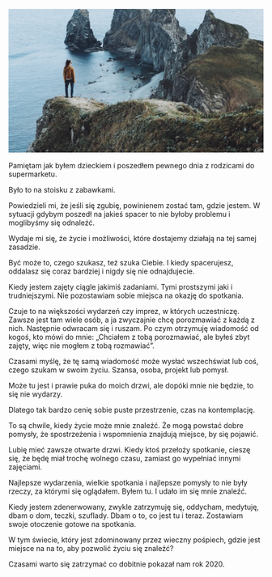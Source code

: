 ![Tekst o tym jak pozwolić życiu się znaleźć](images/5c3cfbad-8a06-451f-9348-d4ac2acc6292.jpg)

Pamiętam jak byłem dzieckiem i poszedłem pewnego dnia z rodzicami do supermarketu.

Było to na stoisku z zabawkami.

Powiedzieli mi, że jeśli się zgubię, powinienem zostać tam, gdzie jestem. W sytuacji gdybym poszedł na jakieś spacer to nie byłoby problemu i moglibyśmy się odnaleźć.

Wydaje mi się, że życie i możliwości, które dostajemy działają na tej samej zasadzie.

Być może to, czego szukasz, też szuka Ciebie. I kiedy spacerujesz, oddalasz się coraz bardziej i nigdy się nie odnajdujecie.

Kiedy jestem zajęty ciągle jakimiś zadaniami. Tymi prostszymi jaki i trudniejszymi. Nie pozostawiam sobie miejsca na okazję do spotkania.

Czuje to na większości wydarzeń czy imprez, w których uczestniczę. Zawsze jest tam wiele osób, a ja zwyczajnie chcę porozmawiać z każdą z nich. Następnie odwracam się i ruszam. Po czym otrzymuję wiadomość od kogoś, kto mówi do mnie: „Chciałem z tobą porozmawiać, ale byłeś zbyt zajęty, więc nie mogłem z tobą rozmawiać”.

Czasami myślę, że tę samą wiadomość może wysłać wszechświat lub coś, czego szukam w swoim życiu. Szansa, osoba, projekt lub pomysł.

Może tu jest i prawie puka do moich drzwi, ale dopóki mnie nie będzie, to się nie wydarzy.

Dlatego tak bardzo cenię sobie puste przestrzenie, czas na kontemplację.

To są chwile, kiedy życie może mnie znaleźć. Że mogą powstać dobre pomysły, że spostrzeżenia i wspomnienia znajdują miejsce, by się pojawić.

Lubię mieć zawsze otwarte drzwi. Kiedy ktoś przełoży spotkanie, cieszę się, że będę miał trochę wolnego czasu, zamiast go wypełniać innymi zajęciami.

Najlepsze wydarzenia, wielkie spotkania i najlepsze pomysły to nie były rzeczy, za którymi się oglądałem. Byłem tu. I udało im się mnie znaleźć.

Kiedy jestem zdenerwowany, zwykle zatrzymuję się, oddycham, medytuję, dbam o dom, teczki, szuflady. Dbam o to, co jest tu i teraz. Zostawiam swoje otoczenie gotowe na spotkania.

W tym świecie, który jest zdominowany przez wieczny pośpiech, gdzie jest miejsce na na to, aby pozwolić życiu się znaleźć?

Czasami warto się zatrzymać co dobitnie pokazał nam rok 2020.
